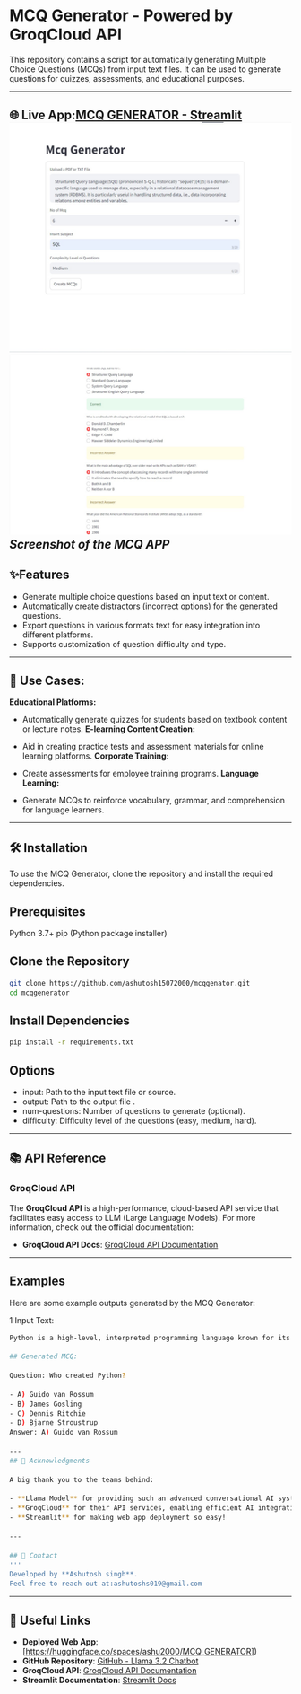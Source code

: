 
# MCQ Generator - Powered by GroqCloud API
This repository contains a script for automatically generating Multiple Choice Questions (MCQs) from input text files. It can be used to generate questions for quizzes, assessments, and educational purposes.

---

🌐 **Live App**:[MCQ GENERATOR - Streamlit](https://huggingface.co/spaces/ashu2000/MCQ_GENERATOR)
![](IMG/main_page.jpg)
![](IMG/MCQ_Result.jpg)
*Screenshot of the MCQ APP*
---
## ✨Features
- Generate multiple choice questions based on input text or content.
- Automatically create distractors (incorrect options) for the generated questions.
- Export questions in various formats text for easy integration into different platforms.
- Supports customization of question difficulty and type.
---
## 🚀 Use Cases:
**Educational Platforms:**

- Automatically generate quizzes for students based on textbook content or lecture notes.
**E-learning Content Creation:**

- Aid in creating practice tests and assessment materials for online learning platforms.
**Corporate Training:**

- Create assessments for employee training programs.
**Language Learning:**

- Generate MCQs to reinforce vocabulary, grammar, and comprehension for language learners.

---

## 🛠️ Installation
To use the MCQ Generator, clone the repository and install the required dependencies.

## Prerequisites
Python 3.7+
pip (Python package installer)

## Clone the Repository
```bash
git clone https://github.com/ashutosh15072000/mcqgenator.git
cd mcqgenerator
```
## Install Dependencies
```bash
pip install -r requirements.txt
```
## Options
- input: Path to the input text file or source.
- output: Path to the output file .
- num-questions: Number of questions to generate (optional).
- difficulty: Difficulty level of the questions (easy, medium, hard).

---
## 📚 API Reference

### GroqCloud API

The **GroqCloud API** is a high-performance, cloud-based API service that facilitates easy access to LLM (Large Language Models). For more information, check out the official documentation:

- **GroqCloud API Docs**: [GroqCloud API Documentation](https://www.groqcloud.com/api-docs)
---
## Examples

Here are some example outputs generated by the MCQ Generator:

1 Input Text:
```bash
Python is a high-level, interpreted programming language known for its easy-to-read syntax and dynamic typing. It was created by Guido van Rossum and first released in 1991.

## Generated MCQ:

Question: Who created Python?

- A) Guido van Rossum
- B) James Gosling
- C) Dennis Ritchie
- D) Bjarne Stroustrup
Answer: A) Guido van Rossum

---
## 🙌 Acknowledgments

A big thank you to the teams behind:

- **Llama Model** for providing such an advanced conversational AI system.
- **GroqCloud** for their API services, enabling efficient AI integration.
- **Streamlit** for making web app deployment so easy!

---

## 📧 Contact
'''
Developed by **Ashutosh singh**.  
Feel free to reach out at:ashutoshs019@gmail.com

```
---
## 🔗 Useful Links

- **Deployed Web App**: [https://huggingface.co/spaces/ashu2000/MCQ_GENERATOR])
- **GitHub Repository**: [GitHub - Llama 3.2 Chatbot](https://github.com/ashutosh15072000/mcqgenator)
- **GroqCloud API**: [GroqCloud API Documentation](https://www.groqcloud.com/api-docs)
- **Streamlit Documentation**: [Streamlit Docs](https://docs.streamlit.io/)
